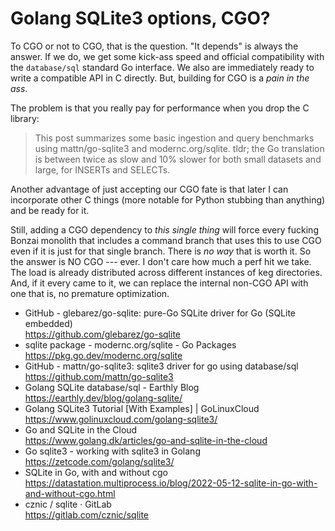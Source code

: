 # Golang SQLite3 options, CGO?

To CGO or not to CGO, that is the question. "It depends" is always the answer. If we do, we get some kick-ass speed and official compatibility with the `database/sql` standard Go interface. We also are immediately ready to write a compatible API in C directly. But, building for CGO is a *pain in the ass*.

The problem is that you really pay for performance when you drop the C library:

>    This post summarizes some basic ingestion and query benchmarks using mattn/go-sqlite3 and modernc.org/sqlite. tldr; the Go translation is between twice as slow and 10% slower for both small datasets and large, for INSERTs and SELECTs.

Another advantage of just accepting our CGO fate is that later I can incorporate other C things (more notable for Python stubbing than anything) and be ready for it.

Still, adding a CGO dependency to *this single thing* will force every fucking Bonzai monolith that includes a command branch that uses this to use CGO even if it is just for that single branch. There is *no way* that is worth it. So the answer is NO CGO --- ever. I don't care how much a perf hit we take. The load is already distributed across different instances of keg directories. And, if it every came to it, we can replace the internal non-CGO API with one that is, no premature optimization.

* GitHub - glebarez/go-sqlite: pure-Go SQLite driver for Go (SQLite embedded)  
  <https://github.com/glebarez/go-sqlite>
* sqlite package - modernc.org/sqlite - Go Packages  
  <https://pkg.go.dev/modernc.org/sqlite>
* GitHub - mattn/go-sqlite3: sqlite3 driver for go using database/sql  
  <https://github.com/mattn/go-sqlite3>
* Golang SQLite database/sql - Earthly Blog  
  <https://earthly.dev/blog/golang-sqlite/>
* Golang SQLite3 Tutorial \[With Examples\] \| GoLinuxCloud  
  <https://www.golinuxcloud.com/golang-sqlite3/>
* Go and SQLite in the Cloud  
  <https://www.golang.dk/articles/go-and-sqlite-in-the-cloud>
* Go sqlite3 - working with sqlite3 in Golang  
  <https://zetcode.com/golang/sqlite3/>
* SQLite in Go, with and without cgo  
  <https://datastation.multiprocess.io/blog/2022-05-12-sqlite-in-go-with-and-without-cgo.html>
* cznic / sqlite · GitLab  
  <https://gitlab.com/cznic/sqlite>

